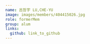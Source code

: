 ```yaml
---
name: 呂哲宇 LU,CHE-YU 
image: images/members/404415026.jpg 
role: formerMem
group: alum
links:
  github: link_to_github 
---
```


